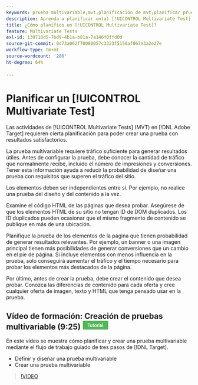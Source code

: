 ```yaml
---
keywords: prueba multivariable;mvt;planificación de mvt;planificar prueba multivariable
description: Aprenda a planificar un(a) [!UICONTROL Multivariate Test] en  [!DNL Adobe Target] para que pueda crear una prueba con resultados satisfactorios.
title: ¿Cómo planifico un [!UICONTROL Multivariate Test]?
feature: Multivariate Tests
exl-id: 130718d5-7bd9-4b1a-b81a-7a146f0ffd0d
source-git-commit: 0d73a062f70080057c3323f5150af067e3a2e27e
workflow-type: tm+mt
source-wordcount: '286'
ht-degree: 64%

---
```


# Planificar un [!UICONTROL Multivariate Test]

Las actividades de [!UICONTROL Multivariate Tests] (MVT) en [!DNL Adobe Target] requieren cierta planificación para poder crear una prueba con resultados satisfactorios.

La prueba multivariable requiere tráfico suficiente para generar resultados útiles. Antes de configurar la prueba, debe conocer la cantidad de tráfico que normalmente recibe, incluido el número de impresiones y conversiones. Tener esta información ayuda a reducir la probabilidad de diseñar una prueba con requisitos que superen el tráfico del sitio.

Los elementos deben ser independientes entre sí. Por ejemplo, no realice una prueba del diseño y del contenido a la vez.

Examine el código HTML de las páginas que desea probar. Asegúrese de que los elementos HTML de su sitio no tengan ID de DOM duplicados. Los ID duplicados pueden ocasionar que el mismo fragmento de contenido se publique en más de una ubicación.

Planifique la prueba de los elementos de la página que tienen probabilidad de generar resultados relevantes. Por ejemplo, un banner o una imagen principal tienen más posibilidades de generar conversiones que un cambio en el pie de página. Si incluye elementos con menos influencia en la prueba, solo conseguirá aumentar el tráfico y el tiempo necesario para probar los elementos más destacados de la página.

Por último, antes de crear la prueba, debe crear el contenido que desea probar. Conozca las diferencias de contenido para cada oferta y cree cualquier oferta de imagen, texto y HTML que tenga pensado usar en la prueba.

## Vídeo de formación: Creación de pruebas multivariable (9:25) ![Distintivo de tutorial](/help/main/assets/tutorial.png)

En este vídeo se muestra cómo planificar y crear una prueba multivariable mediante el flujo de trabajo guiado de tres pasos de [!DNL Target].

* Definir y diseñar una prueba multivariable
* Crear una prueba multivariable

>[!VIDEO](https://video.tv.adobe.com/v/17395)
